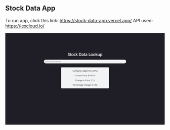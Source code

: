 ## Stock Data App
To run app, click this link: https://stock-data-app.vercel.app/
API used: https://iexcloud.io/

![App Image](Stock-Data-App.png)